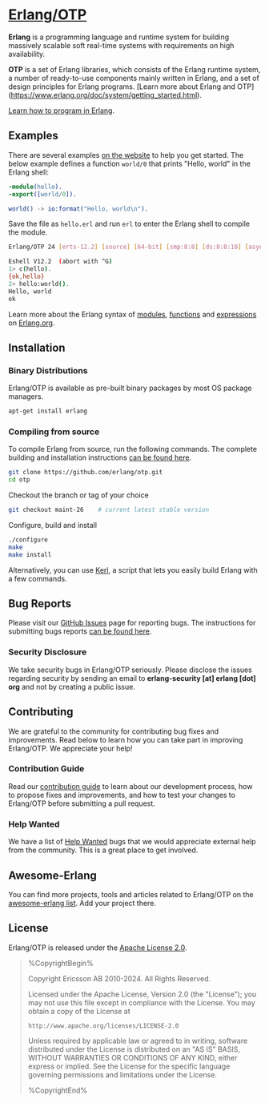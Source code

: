 # [Erlang/OTP](https://www.erlang.org)

**Erlang** is a programming language and runtime system for building massively scalable soft real-time systems with requirements on high availability. 

**OTP** is a set of Erlang libraries, which consists of the Erlang runtime system, a number of ready-to-use components mainly written in Erlang, and a set of design principles for Erlang programs. [Learn more about Erlang and OTP]
(https://www.erlang.org/doc/system/getting_started.html).

[Learn how to program in Erlang](http://learnyousomeerlang.com/).

## Examples

There are several examples [on the website](http://erlang.org/faq/getting_started.html) to help you get started. The below example defines a function `world/0` that prints "Hello, world" in the Erlang shell:

```erlang
-module(hello).
-export([world/0]).

world() -> io:format("Hello, world\n").
```

Save the file as `hello.erl` and run `erl` to enter the Erlang shell to compile the module.

```sh
Erlang/OTP 24 [erts-12.2] [source] [64-bit] [smp:8:8] [ds:8:8:10] [async-threads:1] [jit]

Eshell V12.2  (abort with ^G)
1> c(hello).
{ok,hello}
2> hello:world().
Hello, world
ok
```

Learn more about the Erlang syntax of [modules](http://erlang.org/doc/reference_manual/modules.html), [functions](http://erlang.org/doc/reference_manual/functions.html) and [expressions](http://erlang.org/doc/reference_manual/expressions.html) on [Erlang.org](https://www.erlang.org).

## Installation

### Binary Distributions

Erlang/OTP is available as pre-built binary packages by most OS package managers.

```sh
apt-get install erlang
```

### Compiling from source

To compile Erlang from source, run the following commands. The complete building and installation instructions [can be found here](HOWTO/INSTALL.md).

```sh
git clone https://github.com/erlang/otp.git
cd otp
```

Checkout the branch or tag of your choice

```sh
git checkout maint-26    # current latest stable version
```

Configure, build and install

```sh
./configure
make
make install
```

Alternatively, you can use [Kerl](https://github.com/kerl/kerl), a script that lets you easily build Erlang with a few commands.

## Bug Reports

Please visit our [GitHub Issues](https://github.com/erlang/otp/issues) page for reporting bugs. The instructions for submitting bugs reports [can be found here](https://github.com/erlang/otp/wiki/Bug-reports).

### Security Disclosure

We take security bugs in Erlang/OTP seriously. Please disclose the issues regarding security by sending an email to **erlang-security [at] erlang [dot] org** and not by creating a public issue.

## Contributing

We are grateful to the community for contributing bug fixes and improvements. Read below to learn how you can take part in improving Erlang/OTP. We appreciate your help!

### Contribution Guide

Read our [contribution guide](CONTRIBUTING.md) to learn about our development process, how to propose fixes and improvements, and how to test your changes to Erlang/OTP before submitting a pull request.

### Help Wanted

We have a list of [Help Wanted](https://github.com/erlang/otp/issues?q=is%3Aissue+is%3Aopen+label%3A%22help+wanted%22) bugs that we would appreciate external help from the community. This is a great place to get involved.

## Awesome-Erlang

You can find more projects, tools and articles related to Erlang/OTP on the [awesome-erlang list](https://github.com/drobakowski/awesome-erlang). Add your project there.

## License

Erlang/OTP is released under the [Apache License 2.0](http://www.apache.org/licenses/LICENSE-2.0).

> %CopyrightBegin%
>
> Copyright Ericsson AB 2010-2024. All Rights Reserved.
>
> Licensed under the Apache License, Version 2.0 (the "License");
> you may not use this file except in compliance with the License.
> You may obtain a copy of the License at
>
>     http://www.apache.org/licenses/LICENSE-2.0
>
> Unless required by applicable law or agreed to in writing, software
> distributed under the License is distributed on an "AS IS" BASIS,
> WITHOUT WARRANTIES OR CONDITIONS OF ANY KIND, either express or implied.
> See the License for the specific language governing permissions and
> limitations under the License.
>
> %CopyrightEnd%
